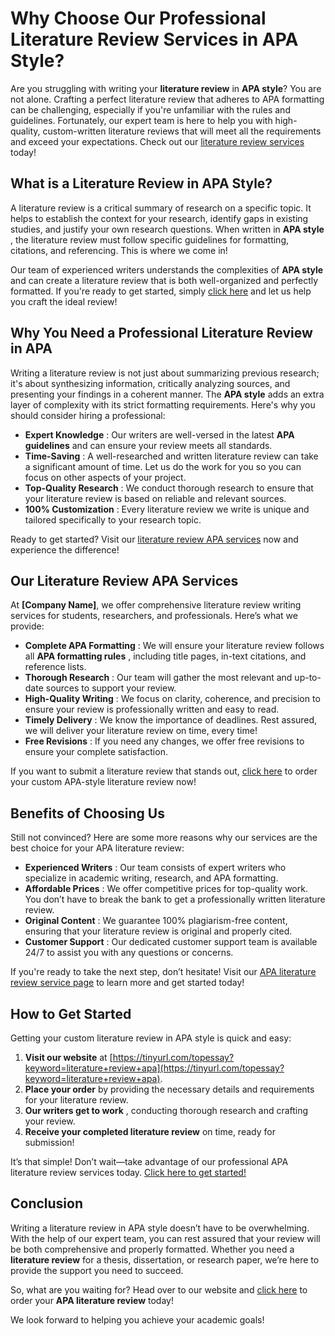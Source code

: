 # Why Choose Our Professional Literature Review Services in APA Style?

Are you struggling with writing your **literature review** in **APA style**? You are not alone. Crafting a perfect literature review that adheres to APA formatting can be challenging, especially if you're unfamiliar with the rules and guidelines. Fortunately, our expert team is here to help you with high-quality, custom-written literature reviews that will meet all the requirements and exceed your expectations. Check out our [literature review services](https://tinyurl.com/topessay?keyword=literature+review+apa) today!

## What is a Literature Review in APA Style?

A literature review is a critical summary of research on a specific topic. It helps to establish the context for your research, identify gaps in existing studies, and justify your own research questions. When written in **APA style** , the literature review must follow specific guidelines for formatting, citations, and referencing. This is where we come in!

Our team of experienced writers understands the complexities of **APA style** and can create a literature review that is both well-organized and perfectly formatted. If you're ready to get started, simply [click here](https://tinyurl.com/topessay?keyword=literature+review+apa) and let us help you craft the ideal review!

## Why You Need a Professional Literature Review in APA

Writing a literature review is not just about summarizing previous research; it's about synthesizing information, critically analyzing sources, and presenting your findings in a coherent manner. The **APA style** adds an extra layer of complexity with its strict formatting requirements. Here's why you should consider hiring a professional:

- **Expert Knowledge** : Our writers are well-versed in the latest **APA guidelines** and can ensure your review meets all standards.
- **Time-Saving** : A well-researched and written literature review can take a significant amount of time. Let us do the work for you so you can focus on other aspects of your project.
- **Top-Quality Research** : We conduct thorough research to ensure that your literature review is based on reliable and relevant sources.
- **100% Customization** : Every literature review we write is unique and tailored specifically to your research topic.

Ready to get started? Visit our [literature review APA services](https://tinyurl.com/topessay?keyword=literature+review+apa) now and experience the difference!

## Our Literature Review APA Services

At **[Company Name]**, we offer comprehensive literature review writing services for students, researchers, and professionals. Here’s what we provide:

- **Complete APA Formatting** : We will ensure your literature review follows all **APA formatting rules** , including title pages, in-text citations, and reference lists.
- **Thorough Research** : Our team will gather the most relevant and up-to-date sources to support your review.
- **High-Quality Writing** : We focus on clarity, coherence, and precision to ensure your review is professionally written and easy to read.
- **Timely Delivery** : We know the importance of deadlines. Rest assured, we will deliver your literature review on time, every time!
- **Free Revisions** : If you need any changes, we offer free revisions to ensure your complete satisfaction.

If you want to submit a literature review that stands out, [click here](https://tinyurl.com/topessay?keyword=literature+review+apa) to order your custom APA-style literature review now!

## Benefits of Choosing Us

Still not convinced? Here are some more reasons why our services are the best choice for your APA literature review:

- **Experienced Writers** : Our team consists of expert writers who specialize in academic writing, research, and APA formatting.
- **Affordable Prices** : We offer competitive prices for top-quality work. You don’t have to break the bank to get a professionally written literature review.
- **Original Content** : We guarantee 100% plagiarism-free content, ensuring that your literature review is original and properly cited.
- **Customer Support** : Our dedicated customer support team is available 24/7 to assist you with any questions or concerns.

If you're ready to take the next step, don’t hesitate! Visit our [APA literature review service page](https://tinyurl.com/topessay?keyword=literature+review+apa) to learn more and get started today!

## How to Get Started

Getting your custom literature review in APA style is quick and easy:

1. **Visit our website** at [https://tinyurl.com/topessay?keyword=literature+review+apa](https://tinyurl.com/topessay?keyword=literature+review+apa).
2. **Place your order** by providing the necessary details and requirements for your literature review.
3. **Our writers get to work** , conducting thorough research and crafting your review.
4. **Receive your completed literature review** on time, ready for submission!

It’s that simple! Don’t wait—take advantage of our professional APA literature review services today. [Click here to get started!](https://tinyurl.com/topessay?keyword=literature+review+apa)

## Conclusion

Writing a literature review in APA style doesn’t have to be overwhelming. With the help of our expert team, you can rest assured that your review will be both comprehensive and properly formatted. Whether you need a **literature review** for a thesis, dissertation, or research paper, we’re here to provide the support you need to succeed.

So, what are you waiting for? Head over to our website and [click here](https://tinyurl.com/topessay?keyword=literature+review+apa) to order your **APA literature review** today!

We look forward to helping you achieve your academic goals!
